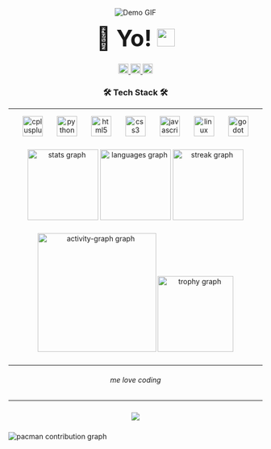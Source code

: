 
<div align="center">

  ![Demo GIF](./assets/giphy.gif)
  
  <h1 style="margin: 1rem 0; font-size: 2.8rem; position: relative;">
    🚀 Yo! <img src="https://media.giphy.com/media/hvRJCLFzcasrR4ia7z/giphy.gif" width="35px">
  </h1>

</div>

###

<div align="center">

  <a href="https://discord.com/users/totobeee" target="_blank">
    <img src="https://img.shields.io/static/v1?message=Discord&logo=discord&label=&color=7289DA&logoColor=white&labelColor=&style=for-the-badge" height="20" alt="discord logo"  />
  </a>
  <a href="franzlester20@gmail.com" target="_blank">
    <img src="https://img.shields.io/static/v1?message=Gmail&logo=gmail&label=&color=D14836&logoColor=white&labelColor=&style=for-the-badge" height="20" alt="gmail logo"  />
  </a>
  <a href="https://www.linkedin.com/in/franz-lester-capuli-6b2429298/" target="_blank">
    <img src="https://img.shields.io/static/v1?message=LinkedIn&logo=linkedin&label=&color=0077B5&logoColor=white&labelColor=&style=for-the-badge" height="20" alt="linkedin logo"  />
  </a>
</div>

###

<div align="center">
  
   ### 🛠️ Tech Stack 🛠️

  ----

  <img src="https://cdn.jsdelivr.net/gh/devicons/devicon/icons/cplusplus/cplusplus-original.svg" height="40" alt="cplusplus logo"  />
  <img width="20" />
  <img src="https://cdn.jsdelivr.net/gh/devicons/devicon/icons/python/python-original.svg" height="40" alt="python logo"  />
  <img width="20" />
  <img src="https://cdn.jsdelivr.net/gh/devicons/devicon/icons/html5/html5-original.svg" height="40" alt="html5 logo"  />
  <img width="20" />
  <img src="https://cdn.jsdelivr.net/gh/devicons/devicon/icons/css3/css3-original.svg" height="40" alt="css3 logo"  />
  <img width="20" />
  <img src="https://cdn.jsdelivr.net/gh/devicons/devicon/icons/javascript/javascript-original.svg" height="40" alt="javascript logo"  />
  <img width="20" />
  <img src="https://cdn.jsdelivr.net/gh/devicons/devicon/icons/linux/linux-original.svg" height="40" alt="linux logo"  />
  <img width="20" />
  <img src="https://cdn.jsdelivr.net/gh/devicons/devicon/icons/godot/godot-original.svg" height="40" alt="godot logo"  />
</div>

###

<div align="center">
  
  <img src="https://github-readme-stats.vercel.app/api?username=FLGCAPULI&hide_title=true&hide_rank=false&show_icons=true&include_all_commits=true&count_private=true&disable_animations=false&theme=dracula&locale=en&hide_border=true&order=1" height="140" alt="stats graph"  />
  <img src="https://github-readme-stats.vercel.app/api/top-langs?username=FLGCAPULI&locale=en&hide_title=true&layout=compact&card_width=320&langs_count=10&theme=dracula&hide_border=true&order=2" height="140" alt="languages graph"  />
  <img src="https://streak-stats.demolab.com?user=FLGCAPULI&locale=en&mode=weekly&theme=dracula&hide_border=true&border_radius=5&order=3" height="140" alt="streak graph"  />
</div>

###

<div align="center">
  <img src="https://github-readme-activity-graph.vercel.app/graph?username=FLGCAPULI&radius=20&theme=redical&area=true&order=5&hide_border=true&hide_title=true" height="235" alt="activity-graph graph"  />
  <img src="https://github-profile-trophy.vercel.app?username=FLGCAPULI&theme=dracula&column=-1&row=1&margin-w=0&margin-h=0&no-bg=true&no-frame=true&order=4" height="150" alt="trophy graph"  />
</div>

###

  ----

<h6 align="center">me love coding</h6>

  ----

###

<div align="center">
  <img src="https://profile-counter.glitch.me/FLGCAPULI/count.svg?"  />
</div>

###

<picture>
  <source media="(prefers-color-scheme: dark)" srcset="https://raw.githubusercontent.com/FLGCAPULI/FLGCAPULI/output/pacman-contribution-graph-dark.svg">
  <source media="(prefers-color-scheme: light)" srcset="https://raw.githubusercontent.com/FLGCAPULI/FLGCAPULI/output/pacman-contribution-graph.svg">
  <img alt="pacman contribution graph" src="https://raw.githubusercontent.com/FLGCAPULI/FLGCAPULI/output/pacman-contribution-graph.svg">
</picture>
